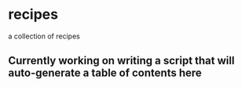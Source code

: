 # recipes
a collection of recipes

## Currently working on writing a script that will auto-generate a table of contents here
